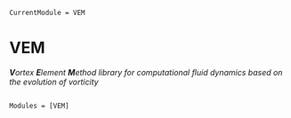 ```@meta
CurrentModule = VEM
```

# VEM

_**V**ortex **E**lement **M**ethod library for computational fluid dynamics based on the evolution of vorticity_

```@index
```

```@autodocs
Modules = [VEM]
```
